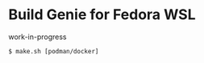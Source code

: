 Build Genie for Fedora WSL
==========================

work-in-progress


```
$ make.sh [podman/docker]
```

